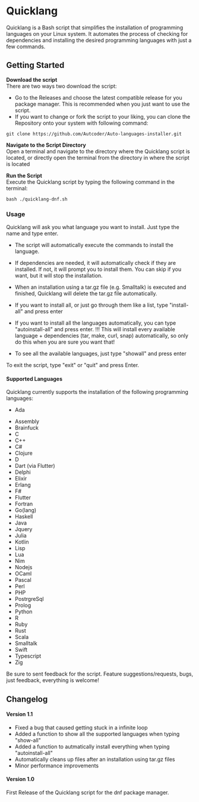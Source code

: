 
# Quicklang

  

Quicklang is a Bash script that simplifies the installation of programming languages on your Linux system. It automates the process of checking for dependencies and installing the desired programming languages with just a few commands.

## Getting Started

**Download the script**\
There are two ways two download the script:
+ Go to the Releases and choose the latest compatible release for you package manager. This is recommended when you just want to use the script.
+ If you want to change or fork the script to your liking, you can clone the Repository onto your system with following command:
```
git clone https://github.com/Autcoder/Auto-languages-installer.git
```


**Navigate to the Script Directory**\
Open a terminal and navigate to the directory where the Quicklang script is located, or directly open the terminal from the directory in where the script is located


**Run the Script**\
Execute the Quicklang script by typing the following command in the terminal:

```
bash ./quicklang-dnf.sh
```

### Usage

Quicklang will ask you what language you want to install. Just type the name and type enter.

+ The script will automatically execute the commands to install the language.

+ If dependencies are needed, it will automatically check if they are installed. If not, it will prompt you to install them. You can skip if you want, but it will stop the installation.

+ When an installation using a tar.gz file (e.g. Smalltalk) is executed and finished, Quicklang will delete the tar.gz file automatically.

+ If you want to install all, or just go through them like a list, type "install-all" and press enter

+ If you want to install all the languages automatically, you can type "autoinstall-all" and press enter. 
  !!! This will install every available language + dependencies (tar, make, curl, snap) automatically, so only do this when you are sure you want that!

+ To see all the available languages, just  type "showall" and press enter



To exit the script, type "exit" or "quit" and press Enter.

#### Supported Languages

Quicklang currently supports the installation of the following programming languages:
+ Ada
- Assembly
- Brainfuck
- C
- C++
- C#
- Clojure
- D
- Dart (via Flutter)
- Delphi
- Elixir
- Erlang
- F#
- Flutter
- Fortran
- Go(lang)
- Haskell
- Java
- Jquery
- Julia
- Kotlin
- Lisp
- Lua
- Nim
- Nodejs
- OCaml
- Pascal
- Perl
- PHP
- PostrgreSql
- Prolog
- Python
- R
- Ruby
- Rust
- Scala
- Smalltalk
- Swift
- Typescript
- Zig

Be sure to sent feedback for the script. Feature suggestions/requests, bugs, just feedback, everything is welcome!


## Changelog

#### Version 1.1
- Fixed a bug that caused getting stuck in a infinite loop
- Added a function to show all the supported languages when typing "show-all"
- Added a function to autmatically install everything when typing "autoinstall-all"
- Automatically cleans up files after an installation using tar.gz files
- Minor performance improvements

#### Version 1.0

First Release of the Quicklang script for the dnf package manager.
